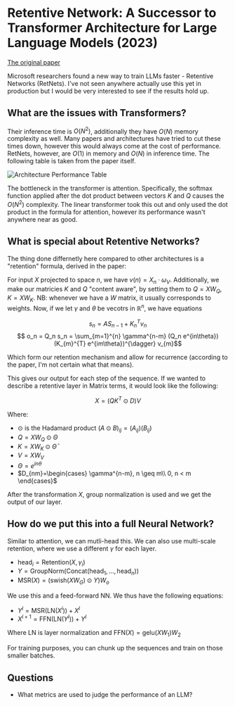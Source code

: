 # Retentive Network: A Successor to Transformer Architecture for Large Language Models (2023)

[The original paper](https://arxiv.org/pdf/2307.08621.pdf)

Microsoft researchers found a new way to train LLMs faster - Retentive Networks (RetNets). I've not seen anywhere actually use this yet in production but I would be very interested to see if the results hold up. 

## What are the issues with Transformers?

Their inference time is $O(N^2)$, additionally they have $O(N)$ memory complexity as well. Many papers and architectures have tried to cut these times down, however this would always come at the cost of performance. RetNets, however, are $O(1)$ in memory and $O(N)$ in inference time. The following table is taken from the paper itself.

![Architecture Performance Table](..\..\..\images\data_science\llm_diary\articles\retentive_network\retnet_table.png)

The bottleneck in the transformer is attention. Specifically, the softmax function applied after the dot product between vectors $K$ and $Q$ causes the $O(N^2)$ complexity. The linear transformer took this out and only used the dot product in the formula for attention, however its performance wasn't anywhere near as good.

## What is special about Retentive Networks?

The thing done differnetly here compared to other architectures is a "retention" formula, derived in the paper:

For input $X$ projected to space $n$, we have $v(n) = X_n \cdot \omega_{V}$. Additionally, we make our matricies $K$ and $Q$ "content aware", by setting them to $Q = XW_{Q}, K = XW_{K}$. NB: whenever we have a $W$ matrix, it usually corresponds to weights. Now, if we let $\gamma$ and $\theta$ be vecotrs in $\mathbb{R}^{n}$, we have equations 

$$ s_n = AS_{n-1} + K_{n}^{T} v_n$$
$$ o_n = Q_n s_n = \sum_{m=1}^{n} \gamma^{n-m} (Q_n e^{in\theta}) (K_{m}^{T} e^{im\theta})^{\dagger} v_{m}$$

Which form our retention mechanism and allow for recurrence (according to the paper, I'm not certain what that means).

This gives our output for each step of the sequence. If we wanted to describe a retentive layer in Matrix terms, it would look like the following:

$$ X = (QK^{T} \odot D)V$$

Where:

* $\odot$ is the Hadamard product $(A \odot B)_{ij} = (A_{ij})(B_{ij})$
* $Q = XW_{Q} \odot \Theta$
* $K = XW_{K} \odot \bar{\Theta}$
* $V = XW_{V}$
* $\Theta = e^{in\theta}$
* $D_{nm}=\begin{cases}
\gamma^{n-m}, n \geq m\\
0, n < m
\end{cases}$

After the transformation $X$, group normalization is used and we get the output of our layer. 

## How do we put this into a full Neural Network?

Similar to attention, we can mutli-head this. We can also use multi-scale retention, where we use a different $\gamma$ for each layer. 

* $\text{head}_i = \text{Retention}(X,\gamma_i)$ 
* $Y = \text{GroupNorm}(\text{Concat}(\text{head}_1, \dots, \text{head}_n))$
* $\text{MSR}(X) = (\text{swish}(XW_G) \odot Y)W_o$

We use this and a feed-forward NN. We thus have the following equations:
* $Y^{l} = \text{MSR}(\text{LN}(X^{i}))+X^{l}$
* $X^{l+1} = \text{FFN}(\text{LN}(Y^{l})) + Y^{l}$

Where LN is layer normalization and $\text{FFN}(X) = \text{gelu}(XW_1)W_2$

For training purposes, you can chunk up the sequences and train on those smaller batches.

## Questions

* What metrics are used to judge the performance of an LLM?